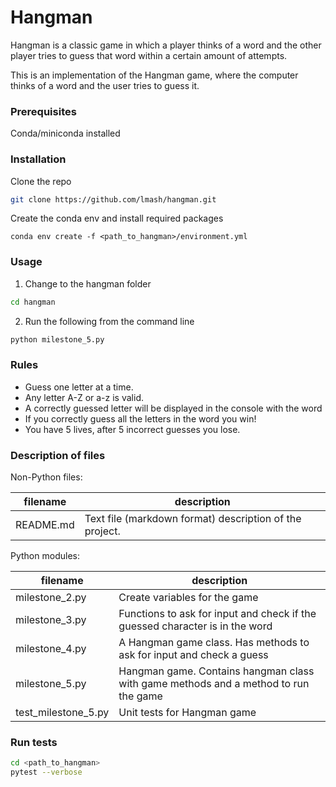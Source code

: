# Hangman

Hangman is a classic game in which a player thinks of a word and the other player tries to guess that word within a certain amount of attempts.

This is an implementation of the Hangman game, where the computer thinks of a word and the user tries to guess it.

### Prerequisites

Conda/miniconda installed

### Installation

Clone the repo
```sh
git clone https://github.com/lmash/hangman.git
```

Create the conda env and install required packages
```shell
conda env create -f <path_to_hangman>/environment.yml
```

### Usage

1. Change to the hangman folder

```sh
cd hangman
```

2. Run the following from the command line

```sh
python milestone_5.py
```

### Rules

- Guess one letter at a time.
- Any letter A-Z or a-z is valid.
- A correctly guessed letter will be displayed in the console with the word 
- If you correctly guess all the letters in the word you win!
- You have 5 lives, after 5 incorrect guesses you lose.

### Description of files

Non-Python files:

| filename  | description                                             |
| --------- | ------------------------------------------------------- |
| README.md | Text file (markdown format) description of the project. |

Python modules:

| filename            | description                                                                         |
|---------------------|-------------------------------------------------------------------------------------|
| milestone_2.py      | Create variables for the game                                                       |
| milestone_3.py      | Functions to ask for input and check if the guessed character is in the word        |
| milestone_4.py      | A Hangman game class. Has methods to ask for input and check a guess                |
| milestone_5.py      | Hangman game. Contains hangman class with game methods and a method to run the game |
| test_milestone_5.py | Unit tests for Hangman game                                                         |

### Run tests
```sh
cd <path_to_hangman>
pytest --verbose
```